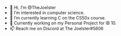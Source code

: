 - 👋 Hi, I’m @TheJoelster
- 👀 I’m interested in computer science.
- 🌱 I’m currently learning C on the CS50x course.
- 💞️ Currently working on my Personal Project for IB 10.
- 📫 Reach me on Discord at The Joelster#5606

<!---
TheJoelster/TheJoelster is a ✨ special ✨ repository because its `README.md` (this file) appears on your GitHub profile.
You can click the Preview link to take a look at your changes.
--->
